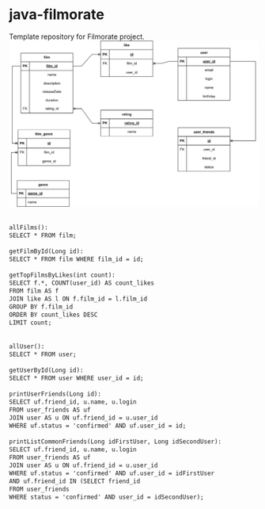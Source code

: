 # java-filmorate
Template repository for Filmorate project.
![Схема БД](https://github.com/igorekK77/java-filmorate/blob/add-database/%D0%94%D0%B8%D0%B0%D0%B3%D1%80%D0%B0%D0%BC%D0%BC%D0%B0%20%D0%91%D0%94%20filmorate.jpg)


````

allFilms():
SELECT * FROM film;

getFilmById(Long id): 
SELECT * FROM film WHERE film_id = id;

getTopFilmsByLikes(int count): 
SELECT f.*, COUNT(user_id) AS count_likes
FROM film AS f 
JOIN like AS l ON f.film_id = l.film_id
GROUP BY f.film_id
ORDER BY count_likes DESC
LIMIT count;


allUser():
SELECT * FROM user;

getUserById(Long id):
SELECT * FROM user WHERE user_id = id; 

printUserFriends(Long id):
SELECT uf.friend_id, u.name, u.login
FROM user_friends AS uf 
JOIN user AS u ON uf.friend_id = u.user_id
WHERE uf.status = 'confirmed' AND uf.user_id = id;

printListCommonFriends(Long idFirstUser, Long idSecondUser):
SELECT uf.friend_id, u.name, u.login
FROM user_friends AS uf 
JOIN user AS u ON uf.friend_id = u.user_id
WHERE uf.status = 'confirmed' AND uf.user_id = idFirstUser
AND uf.friend_id IN (SELECT friend_id
FROM user_friends 
WHERE status = 'confirmed' AND user_id = idSecondUser);

````
